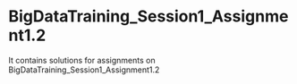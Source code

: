 # BigDataTraining_Session1_Assignment1.2
It contains solutions for assignments on BigDataTraining_Session1_Assignment1.2
